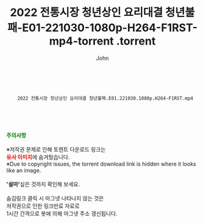 ﻿---
layout: post
title:  "                   2022 전통시장 청년상인 요리대결 청년불패-E01-221030-1080p-H264-F1RST-mp4-torrent                .torrent"
author: John
categories: [ TV ]
tags: [  ]
image:  
description: "                   2022 전통시장 청년상인 요리대결 청년불패-E01-221030-1080p-H264-F1RST-mp4-torrent                 torrent 정보 공유"
toc: true
toc_sticky: true
---

<br>

        2022 전통시장 청년상인 요리대결 청년불패.E01.221030.1080p.H264-F1RST.mp4    
    
<br><br><br>
<p data-ke-size="size16"><b><span style="color: green;">주의사항</span></b><br /><br />※저작권 문제로 인해 토렌트 다운로드 링크는<br /><b><span style="color: red;">유사 이미지</span></b>에 숨겨뒀습니다.<br />※Due to copyright issues, the torrent download link is hidden where it looks like an image.<br /><br /><b>'설마'</b>싶은 것까지 확인해 보세요.<br /><br />숨김링크 클릭 시 마그넷 나타나지 않는 것은<br />저작권으로 인한 링크만료 자료로<br />1시간 간격으로 봇에 의해 마그넷 주소 갱신됩니다.</p>
